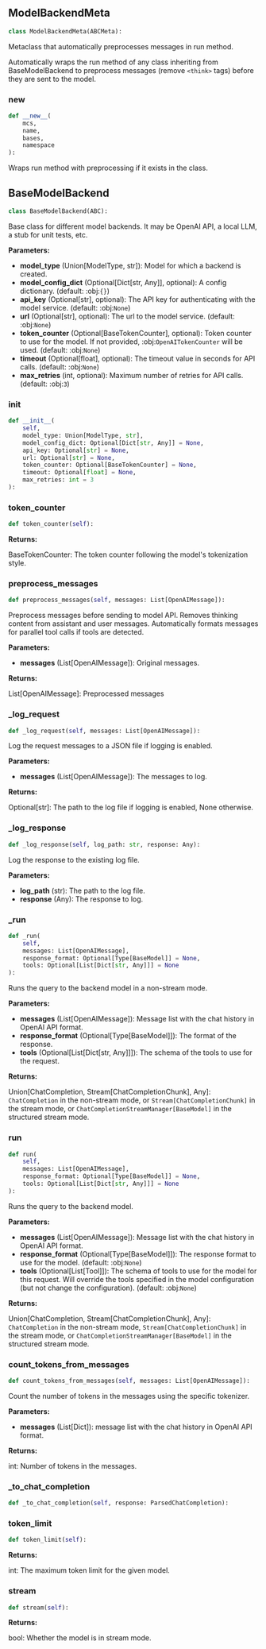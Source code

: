 <a id="camel.models.base_model"></a>

<a id="camel.models.base_model.ModelBackendMeta"></a>

## ModelBackendMeta

```python
class ModelBackendMeta(ABCMeta):
```

Metaclass that automatically preprocesses messages in run method.

Automatically wraps the run method of any class inheriting from
BaseModelBackend to preprocess messages (remove `<think>` tags) before they
are sent to the model.

<a id="camel.models.base_model.ModelBackendMeta.__new__"></a>

### __new__

```python
def __new__(
    mcs,
    name,
    bases,
    namespace
):
```

Wraps run method with preprocessing if it exists in the class.

<a id="camel.models.base_model.BaseModelBackend"></a>

## BaseModelBackend

```python
class BaseModelBackend(ABC):
```

Base class for different model backends.
It may be OpenAI API, a local LLM, a stub for unit tests, etc.

**Parameters:**

- **model_type** (Union[ModelType, str]): Model for which a backend is created.
- **model_config_dict** (Optional[Dict[str, Any]], optional): A config dictionary. (default: :obj:`{}`)
- **api_key** (Optional[str], optional): The API key for authenticating with the model service. (default: :obj:`None`)
- **url** (Optional[str], optional): The url to the model service. (default: :obj:`None`)
- **token_counter** (Optional[BaseTokenCounter], optional): Token counter to use for the model. If not provided, :obj:`OpenAITokenCounter` will be used. (default: :obj:`None`)
- **timeout** (Optional[float], optional): The timeout value in seconds for API calls. (default: :obj:`None`)
- **max_retries** (int, optional): Maximum number of retries for API calls. (default: :obj:`3`)

<a id="camel.models.base_model.BaseModelBackend.__init__"></a>

### __init__

```python
def __init__(
    self,
    model_type: Union[ModelType, str],
    model_config_dict: Optional[Dict[str, Any]] = None,
    api_key: Optional[str] = None,
    url: Optional[str] = None,
    token_counter: Optional[BaseTokenCounter] = None,
    timeout: Optional[float] = None,
    max_retries: int = 3
):
```

<a id="camel.models.base_model.BaseModelBackend.token_counter"></a>

### token_counter

```python
def token_counter(self):
```

**Returns:**

  BaseTokenCounter: The token counter following the model's
tokenization style.

<a id="camel.models.base_model.BaseModelBackend.preprocess_messages"></a>

### preprocess_messages

```python
def preprocess_messages(self, messages: List[OpenAIMessage]):
```

Preprocess messages before sending to model API.
Removes thinking content from assistant and user messages.
Automatically formats messages for parallel tool calls if tools are
detected.

**Parameters:**

- **messages** (List[OpenAIMessage]): Original messages.

**Returns:**

  List[OpenAIMessage]: Preprocessed messages

<a id="camel.models.base_model.BaseModelBackend._log_request"></a>

### _log_request

```python
def _log_request(self, messages: List[OpenAIMessage]):
```

Log the request messages to a JSON file if logging is enabled.

**Parameters:**

- **messages** (List[OpenAIMessage]): The messages to log.

**Returns:**

  Optional[str]: The path to the log file if logging is enabled,
None otherwise.

<a id="camel.models.base_model.BaseModelBackend._log_response"></a>

### _log_response

```python
def _log_response(self, log_path: str, response: Any):
```

Log the response to the existing log file.

**Parameters:**

- **log_path** (str): The path to the log file.
- **response** (Any): The response to log.

<a id="camel.models.base_model.BaseModelBackend._run"></a>

### _run

```python
def _run(
    self,
    messages: List[OpenAIMessage],
    response_format: Optional[Type[BaseModel]] = None,
    tools: Optional[List[Dict[str, Any]]] = None
):
```

Runs the query to the backend model in a non-stream mode.

**Parameters:**

- **messages** (List[OpenAIMessage]): Message list with the chat history in OpenAI API format.
- **response_format** (Optional[Type[BaseModel]]): The format of the response.
- **tools** (Optional[List[Dict[str, Any]]]): The schema of the tools to use for the request.

**Returns:**

  Union[ChatCompletion, Stream[ChatCompletionChunk], Any]:
`ChatCompletion` in the non-stream mode, or
`Stream[ChatCompletionChunk]` in the stream mode,
or `ChatCompletionStreamManager[BaseModel]` in the structured
stream mode.

<a id="camel.models.base_model.BaseModelBackend.run"></a>

### run

```python
def run(
    self,
    messages: List[OpenAIMessage],
    response_format: Optional[Type[BaseModel]] = None,
    tools: Optional[List[Dict[str, Any]]] = None
):
```

Runs the query to the backend model.

**Parameters:**

- **messages** (List[OpenAIMessage]): Message list with the chat history in OpenAI API format.
- **response_format** (Optional[Type[BaseModel]]): The response format to use for the model. (default: :obj:`None`)
- **tools** (Optional[List[Tool]]): The schema of tools to use for the model for this request. Will override the tools specified in the model configuration (but not change the configuration). (default: :obj:`None`)

**Returns:**

  Union[ChatCompletion, Stream[ChatCompletionChunk], Any]:
`ChatCompletion` in the non-stream mode,
`Stream[ChatCompletionChunk]` in the stream mode, or
`ChatCompletionStreamManager[BaseModel]` in the structured
stream mode.

<a id="camel.models.base_model.BaseModelBackend.count_tokens_from_messages"></a>

### count_tokens_from_messages

```python
def count_tokens_from_messages(self, messages: List[OpenAIMessage]):
```

Count the number of tokens in the messages using the specific
tokenizer.

**Parameters:**

- **messages** (List[Dict]): message list with the chat history in OpenAI API format.

**Returns:**

  int: Number of tokens in the messages.

<a id="camel.models.base_model.BaseModelBackend._to_chat_completion"></a>

### _to_chat_completion

```python
def _to_chat_completion(self, response: ParsedChatCompletion):
```

<a id="camel.models.base_model.BaseModelBackend.token_limit"></a>

### token_limit

```python
def token_limit(self):
```

**Returns:**

  int: The maximum token limit for the given model.

<a id="camel.models.base_model.BaseModelBackend.stream"></a>

### stream

```python
def stream(self):
```

**Returns:**

  bool: Whether the model is in stream mode.
